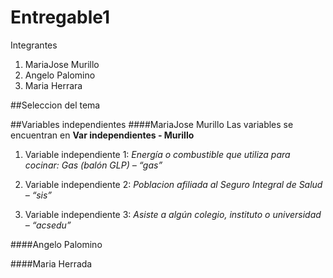 # Entregable1
Integrantes
1. MariaJose Murillo
2. Angelo Palomino
3. Maria Herrara

##Seleccion del tema

##Variables independientes
####MariaJose Murillo
Las variables se encuentran en **Var independientes - Murillo**
1. Variable independiente 1:
*Energía o combustible que utiliza para cocinar: Gas (balón GLP) – “gas”*


2. Variable independiente 2:
*Poblacion afiliada al Seguro Integral de Salud – “sis”*

3. Variable independiente 3:
*Asiste a algún colegio, instituto o universidad – “acsedu”*

####Angelo Palomino

####Maria Herrada
